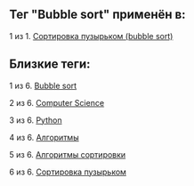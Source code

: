 ## Тег "Bubble sort" применён в:

1 из 1. [Сортировка пузырьком (bubble sort)](../Computer%20science/Сортировки/Сортировка%20пузырьком.md)

## Близкие теги:

1 из 6. [Bubble sort](./bubble%20sort.md)

2 из 6. [Computer Science](./computer%20science.md)

3 из 6. [Python](./python.md)

4 из 6. [Алгоритмы](./алгоритмы.md)

5 из 6. [Алгоритмы сортировки](./алгоритмы%20сортировки.md)

6 из 6. [Сортировка пузырьком](./сортировка%20пузырьком.md)

